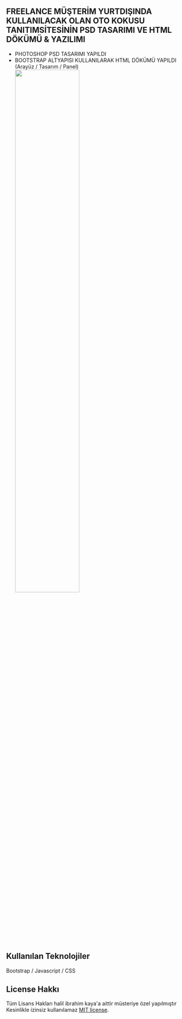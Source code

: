 ## FREELANCE MÜŞTERİM YURTDIŞINDA KULLANILACAK OLAN OTO KOKUSU TANITIMSİTESİNİN PSD TASARIMI VE HTML DÖKÜMÜ & YAZILIMI

- PHOTOSHOP PSD TASARIMI YAPILDI
- BOOTSTRAP ALTYAPISI KULLANILARAK HTML DÖKÜMÜ YAPILDI
 (Arayüz / Tasarım / Panel)<br>
 <img src="https://i.hizliresim.com/cveezzt.png" width="60%"><br>


## Kullanılan Teknolojiler
Bootstrap / Javascript  / CSS

## License Hakkı

Tüm Lisans Hakları halil ibrahim kaya'a aittir müsteriye özel yapılmıştır Kesinlikle izinsiz kullanılamaz [MIT license](https://atakmedya.org/licenses/MIT).
